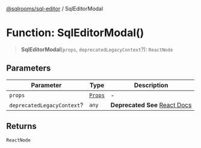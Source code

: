[@sqlrooms/sql-editor](../index.md) / SqlEditorModal

# Function: SqlEditorModal()

> **SqlEditorModal**(`props`, `deprecatedLegacyContext`?): `ReactNode`

## Parameters

| Parameter | Type | Description |
| ------ | ------ | ------ |
| `props` | [`Props`](../type-aliases/Props.md) | - |
| `deprecatedLegacyContext`? | `any` | **Deprecated** **See** [React Docs](https://legacy.reactjs.org/docs/legacy-context.html#referencing-context-in-lifecycle-methods) |

## Returns

`ReactNode`
